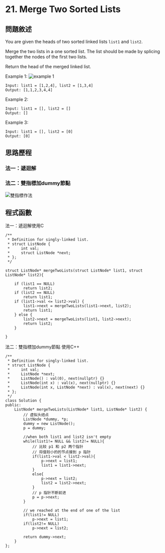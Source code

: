# 21. Merge Two Sorted Lists

## 問題敘述
You are given the heads of two sorted linked lists `list1` and `list2`.

Merge the two lists in a one sorted list. The list should be made by splicing together the nodes of the first two lists.

Return the head of the merged linked list.

 

Example 1:
![example 1](https://assets.leetcode.com/uploads/2020/10/03/merge_ex1.jpg)

```
Input: list1 = [1,2,4], list2 = [1,3,4]
Output: [1,1,2,3,4,4]
```
Example 2:

```
Input: list1 = [], list2 = []
Output: []
```

Example 3:

```
Input: list1 = [], list2 = [0]
Output: [0]
```




## 思路歷程
### 法一：遞迴解






### 法二：雙指標加dummy節點
![雙指標作法](https://labuladong.gitee.io/algo/images/%e9%93%be%e8%a1%a8%e6%8a%80%e5%b7%a7/1.gif)


## 程式函數
法一：遞迴解使用C

```
/**
 * Definition for singly-linked list.
 * struct ListNode {
 *     int val;
 *     struct ListNode *next;
 * };
 */

struct ListNode* mergeTwoLists(struct ListNode* list1, struct ListNode* list2){

    if (list1 == NULL)
        return list2;
    if (list2 == NULL)
        return list1;
    if (list1->val <= list2->val) {
        list1->next = mergeTwoLists(list1->next, list2);
        return list1;
    } else {
        list2->next = mergeTwoLists(list1, list2->next);
        return list2;
    }
    
}
```

法二：雙指標加dummy節點 使用C++

```
/**
 * Definition for singly-linked list.
 * struct ListNode {
 *     int val;
 *     ListNode *next;
 *     ListNode() : val(0), next(nullptr) {}
 *     ListNode(int x) : val(x), next(nullptr) {}
 *     ListNode(int x, ListNode *next) : val(x), next(next) {}
 * };
 */
class Solution {
public:
    ListNode* mergeTwoLists(ListNode* list1, ListNode* list2) {
        // 虚拟头结点
        ListNode *dummy, *p;
        dummy = new ListNode();
        p = dummy;
        
        //when both list1 and list2 isn't empty
        while(list1!= NULL && list2!= NULL){
            // 比较 p1 和 p2 两个指针
            // 将值较小的的节点接到 p 指针
            if(list1->val < list2->val){
                p->next = list1;
                list1 = list1->next;
            }
            else{
                p->next = list2;
                list2 = list2->next;   
            }
            // p 指针不断前进
            p = p->next;
        }
        
        // we reached at the end of one of the list
        if(list1!= NULL) 
            p->next = list1;
        if(list2!= NULL) 
            p->next = list2;
        
        return dummy->next;
    }
};
```
